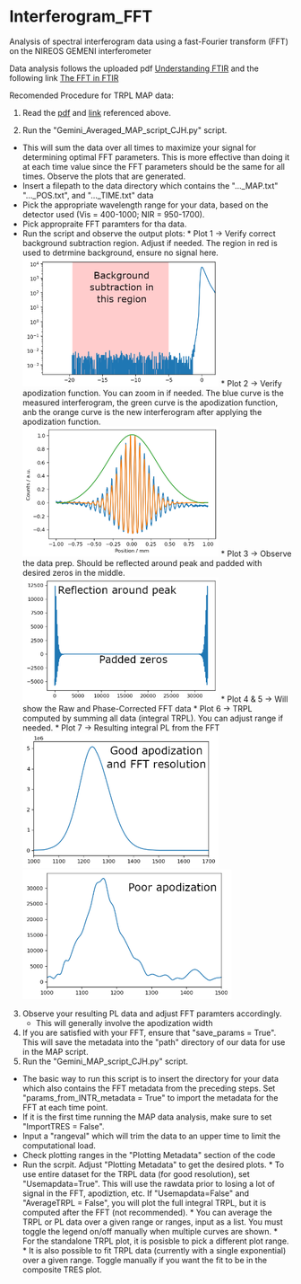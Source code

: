 # Interferogram_FFT
Analysis of spectral interferogram data using a fast-Fourier transform (FFT) on the NIREOS GEMENI interferometer

Data analysis follows the uploaded pdf [Understanding FTIR](https://github.com/HagesLab/Interferogram_FFT/blob/main/Understanding_FTIR.pdf) and the following link
[The FFT in FTIR](https://www.essentialftir.com/fftTutorial.html#:~:text=The%20Fast%20Fourier%20Transform%20(FFT)%20applied%20to%20FTIR%20Data&text=The%20starting%20point%20is%20the,point%2C%20or%20%27ZPD%27)

Recomended Procedure for TRPL MAP data:
1) Read the [pdf](https://github.com/HagesLab/Interferogram_FFT/blob/main/Understanding_FTIR.pdf) and [link](https://www.essentialftir.com/fftTutorial.html#:~:text=The%20Fast%20Fourier%20Transform%20(FFT)%20applied%20to%20FTIR%20Data&text=The%20starting%20point%20is%20the,point%2C%20or%20%27ZPD%27) referenced above.

2) Run the "Gemini_Averaged_MAP_script_CJH.py" script.
* This will sum the data over all times to maximize your signal for determining optimal FFT parameters. This is more effective than doing it at each time value since the FFT parameters should be the same for all times. Observe the plots that are generated.
* Insert a filepath to the data directory which contains the "..._MAP.txt" "..._POS.txt", and "..._TIME.txt" data
* Pick the appropriate wavelength range for your data, based on the detector used (Vis = 400-1000; NIR = 950-1700).
* Pick appropraite FFT paramters for tha data.
* Run the script and observe the output plots:
      * Plot 1 -> Verify correct background subtraction region. Adjust if needed. The region in red is used to detrmine background, ensure no signal here.
          <img src="https://github.com/HagesLab/Interferogram_FFT/blob/main/Readme%20Images/BKGSub.png" width="350">
      * Plot 2 -> Verify apodization function. You can zoom in if needed. The blue curve is the measured interferogram, the green curve is the apodization function, anb the orange curve is the new interferogram after applying the apodization function.
          <img src="https://github.com/HagesLab/Interferogram_FFT/blob/main/Readme%20Images/Apod.png" width="350">
      * Plot 3 -> Observe the data prep. Should be reflected around peak and padded with desired zeros in the middle.
          <img src="https://github.com/HagesLab/Interferogram_FFT/blob/main/Readme%20Images/Pad.png" width="350">
      * Plot 4 & 5 -> Will show the Raw and Phase-Corrected FFT data
      * Plot 6 -> TRPL computed by summing all data (integral TRPL). You can adjust range if needed.
      * Plot 7 -> Resulting integral PL from the FFT
          <img src="https://github.com/HagesLab/Interferogram_FFT/blob/main/Readme%20Images/PL%20good.png" width="350"> <img src="https://github.com/HagesLab/Interferogram_FFT/blob/main/Readme%20Images/Poor%20Apod.png" width="373">
          
3) Observe your resulting PL data and adjust FFT paramters accordingly. 
      - This will generally involve the apodization width    
4) If you are satisfied with your FFT, ensure that "save_params = True". This will save the metadata into the "path" directory of our data for use in the MAP script.
5) Run the "Gemini_MAP_script_CJH.py" script.
* The basic way to run this script is to insert the directory for your data which also contains the FFT metadata from the preceding steps. Set "params_from_INTR_metadata = True" to import the metadata for the FFT at each time point.
* If it is the first time running the MAP data analysis, make sure to set "ImportTRES = False".
* Input a "rangeval" which will trim the data to an upper time to limit the computational load.
* Check plotting ranges in the "Plotting Metadata" section of the code
* Run the scrpit. Adjust "Plotting Metadata" to get the desired plots.
      * To use entire dataset for the TRPL data (for good resolution), set "Usemapdata=True". This will use the rawdata prior to losing a lot of signal in the FFT, apodiztion, etc. If "Usemapdata=False" and "AverageTRPL = False", you will plot the full integral TRPL, but it is computed after the FFT (not recommended).
      * You can average the TRPL or PL data over a given range or ranges, input as a list. You must toggle the legend on/off manually when multiple curves are shown.
      * For the standalone TRPL plot, it is posisble to pick a different plot range.
      * It is also possible to fit TRPL data (currently with a single exponential) over a given range. Toggle manually if you want the fit to be in the composite TRES plot. 
<!---      - Here are some examples plots
     
            -   TRES with TRPL fit:
           
          <img src="https://github.com/HagesLab/Interferogram_FFT/blob/main/Readme%20Images/Apod.png" width="350">
          
            -   TRES with averaging TRPL over multiple wavelengths:
            
          <img src="https://github.com/HagesLab/Interferogram_FFT/blob/main/Readme%20Images/Apod.png" width="350">
          
            -   TRES with averaging TRPL over multiple time regions:
           
          <img src="https://github.com/HagesLab/Interferogram_FFT/blob/main/Readme%20Images/Apod.png" width="350">
          
            -   TRES with TRPL fit:
            
          <img src="https://github.com/HagesLab/Interferogram_FFT/blob/main/Readme%20Images/Apod.png" width="350">   -->
